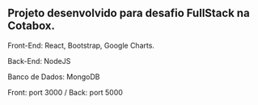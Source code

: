 
<h2>Projeto desenvolvido para desafio FullStack na Cotabox.</h2>
<p>Front-End: React, Bootstrap, Google Charts.</p>
<p>Back-End: NodeJS</p>
<p>Banco de Dados: MongoDB</p>

<p>Front: port 3000 / Back: port 5000</p>

